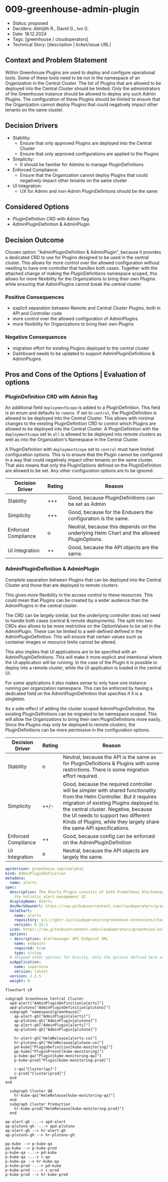# 009-greenhouse-admin-plugin

- Status: proposed <!-- optional -->
- Deciders: Abhijith R., David G., Ivo G. <!-- optional -->
- Date: 18.12.2024 <!-- optional. To customize the ordering without relying on Git creation dates and filenames -->
- Tags: [greenhouse / cloudoperators] <!-- optional -->
- Technical Story: [description | ticket/issue URL] <!-- optional -->

## Context and Problem Statement

Within Greenhouse Plugins are used to deploy and configure operational tools. Some of these tools need to be run in the namespace of an Organization in the Central Cluster.
The list of Plugins that are allowed to be deployed into the Central Cluster should be limited. Only the administrators of the Greenhouse instance should be allowed to deploy any such Admin Plugins.
The configuration of these Plugins should be limited to ensure that the Organization cannot deploy Plugins that could negatively impact other tenants on the same cluster.

## Decision Drivers <!-- optional -->

- Stability:
  - Ensure that only approved Plugins are deployed into the Central Cluster
  - Ensure that only approved configurations are applied to the Plugins
- Simplicity:
  - It should be familiar for Admins to manage PluginDefinitions
- Enforced Compliance:
  - Ensure that the Organization cannot deploy Plugins that could negatively impact other tenants on the same cluster
- UI Integration:
  - UX for Admin and non-Admin PluginDefintions should be the same

## Considered Options

- PluginDefinition CRD with Admin flag
- AdminPluginDefinition & AdminPlugin

## Decision Outcome

Chosen option: "AdminPluginDefinition & AdminPlugin",
because it provides a dedicated CRD to use for Plugins designed to be used in the central cluster. This allows for more control over the allowed configuration without needing to have one controller that handles both cases. Together with the attached change of making the PluginDefinitions namespace scoped, this allows for more flexibility for the Organizations to bring their own Plugins while ensuring that AdminPlugins cannot break the central cluster.

### Positive Consequences <!-- optional -->

- explicit separation between Remote and Central Cluster Plugins, both in API and Controller code
- more control over the allowed configuration of AdminPlugins
- more flexibility for Organizations to bring their own Plugins

### Negative Consequences <!-- optional -->

- migration effort for existing Plugins deployed to the central cluster
- Dashboard needs to be updated to support AdminPluginDefinitions & AdminPlugins

## Pros and Cons of the Options | Evaluation of options <!-- optional -->

### PluginDefinition CRD with Admin flag

An additional field `deploymentScope` is added to a PluginDefinition. This field is an enum and defaults to `remote`. If set to `central`, the PluginDefinition is allowed to be deployed into the Central Cluster.
This allows with minimal changes to the existing PluginDefinition CRD to control which Plugins are allowed to be deployed into the Central Cluster. A PluginDefinition with the `deploymentScope` set to `all` is allowed to be deployed into remote clusters as well as into the Organization's Namespace in the Central Cluster.

A PluginDefinition with `deploymentScope` set to `central` must have limited configuration options. This is to ensure that the Plugin cannot be configured in a way that could negatively impact other tenants on the same cluster. That also means that only the PluginOptions defined on the PluginDefinition are allowed to be set. Any other configuration options are to be ignored.

| Decision Driver     | Rating | Reason                        |
|---------------------|--------|-------------------------------|
| Stability           | +++    | Good, because PluginDefinitions can be set as Admin    |                                                                                                                                                                                                                                                                | 
| Simplicity | +++    | Good, because for the Endusers the configuration is the same. |
| Enforced Compliance | o     | Neutral, because this depends on the underlying Helm Chart and the allowed PluginOptions. |
| UI Integration | ++      | Good, because the API objects are the same. |

### AdminPluginDefinition & AdminPlugin

Complete separation between Plugins that can be deployed into the Central Cluster and those that are deployed to remote clusters.

This gives more flexibility in the access control to these resources. This could mean that Plugins can be created by a wider audience than the AdminPlugins in the central cluster.

The CRD can be largely similar, but the underlying controller does not need to handle both cases (central & remote deployments). 
The split into two CRDs also allows to be more restrictive on the OptionValues to be set in the AdminPlugin. These can be limited to a well-defined defined in the AdminPluginDefinition. This will ensure that certain values such as container images or resource limits cannot be altered.

This also implies that UI applications are to be specified with an AdminPluginDefinitions. This will make it more explicit and intentional where the UI application will be running. In the case of the Plugin it is possible to deploy into a remote cluster, while the UI application is loaded in the central UI.

For some applications it also makes sense to only have one instance running per organization namespace. This can be enforced by having a dedicated field on the AdminPluginDefinition that specifies if it is a singleton.

As a side-effect of adding the cluster scoped AdminPluginDefinition, the existing PluginDefinitions can be migrated to be namespace scoped. This will allow the Organizations to bring their own PluginDefinitions more easily. Since the Plugins may only be deployed to remote clusters, the PluginDefinitions can be more permissive in the configuration options.

| Decision Driver     | Rating | Reason                        |
|---------------------|--------|-------------------------------|
| Stability           | o    |  Neutral, because the API is the same as for PluginDefinitions & Plugins with some restrictions. There is some migration effort required.   |                                                                                                                                                                                                                                                                | 
| Simplicity | ++/-    | Good, because the required controller will be simpler with shared functionality from the Helm Controller. But it requires migration of existing Plugins deployed to the central cluster. Negative, because the UI needs to support two different Kinds of Plugins, while they largely share the same API specifications. |
| Enforced Compliance | ++     | Good, because config can be enforced on the AdminPluginDefinition |
| UI Integration | o      | Neutral, because the API objects are largely the same. |

```yaml
apiVersion: greenhouse.sap/v1alpha1
kind: AdminPluginDefinition
metadata:
  name: alerts
spec:
  description: The Alerts Plugin consists of both Prometheus Alertmanager and Supernova,
    the holistic alert management UI
  displayName: Alerts
  docMarkDownUrl: https://raw.githubusercontent.com/cloudoperators/greenhouse-extensions/main/alerts/README.md
  helmChart:
    name: alerts
    repository: oci://ghcr.io/cloudoperators/greenhouse-extensions/charts
    version: 0.15.5
  icon: https://raw.githubusercontent.com/cloudoperators/greenhouse-extensions/main/alerts/logo.png
  options:
  - description: Alertmanager API Endpoint URL
    name: endpoint
    required: true
    type: string
  # skipped other options for brevity. Only the options defined here are allowed to be set on the AdminPlugin. Any other options are rejected. This is to ensure that the Plugin cannot be configured in a way that could negatively impact other tenants on the same cluster.
  uiApplication:
    name: supernova
    version: latest
  version: 2.3.5
  weight: 0

```

```mermaid
flowchart LR

subgraph Greenhouse Central Cluster
  apd-alert["AdminPluginDefinition[alerts]"]
  apd-plutono["AdminPluginDefinition[plutono]"]
  subgraph "namespace[greenhouse]"
    ap-alert-gh["AdminPlugin[alerts]"]
    ap-plutono-gh["AdminPlugin[plutono]"]
    ap-alert-gh["AdminPlugin[alerts]"]
    ap-plutono-gh["AdminPlugin[plutono]"]

    hr-alert-gh["HelmRelease[alerts-co]"]
    hr-plutono-gh["HelmRelease[plutono-co]"]
    pd-kube["PluginDefinition[kube-monitoring]"]
    pp-kube["PluginPreset[kube-monitoring]"]
    p-kube-qa["Plugin[kube-monitoring-qa]"]
    p-kube-prod["Plugin[kube-monitoring-prod]"]

    c-qa["Cluster[qa]"]
    c-prod["Cluster[prod]"]
  end
end

  subgraph Cluster QA
    hr-kube-qa["HelmRelease[kube-monitoring-qa]"]
  end
  subgraph Cluster Production
    hr-kube-prod["HelmRelease[kube-monitoring-prod]"]
  end

ap-alert-gh -..-> apd-alert
ap-plutono-gh -..-> apd-plutono
ap-alert-gh --> hr-alert-gh
ap-plutono-gh --> hr-plutono-gh

pp-kube --> p-kube-qa
pp-kube --> p-kube-prod
p-kube-qa -..-> pd-kube
p-kube-qa -..-> c-qa
p-kube-qa --> hr-kube-qa
p-kube-prod -..-> pd-kube
p-kube-prod -..-> c-prod
p-kube-prod --> hr-kube-prod

```
